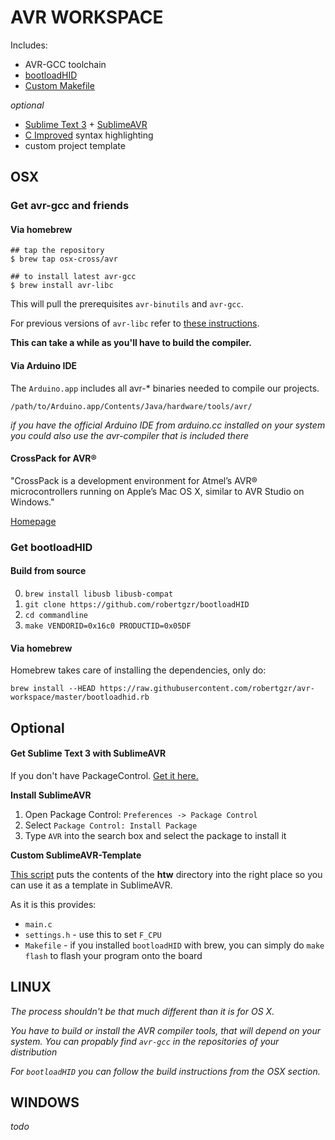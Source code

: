 AVR WORKSPACE
=============

Includes:
* AVR-GCC toolchain
* [bootloadHID](https://github.com/ajd4096/bootloadHID)
* [Custom Makefile](SublimeAVR/htw/Makefile)

*optional*
* [Sublime Text 3](http://www.sublimetext.com/3) + [SublimeAVR](https://packagecontrol.io/packages/AVR)
* [C Improved](https://packagecontrol.io/packages/C%20Improved) syntax highlighting
* custom project template

OSX
---
### Get avr-gcc and friends

#### Via homebrew

    ## tap the repository
    $ brew tap osx-cross/avr

    ## to install latest avr-gcc
    $ brew install avr-libc

This will pull the prerequisites `avr-binutils` and `avr-gcc`.

For previous versions of `avr-libc` refer to [these instructions](https://github.com/osx-cross/homebrew-avr).

**This can take a while as you'll have to build the compiler.**

#### Via Arduino IDE

The `Arduino.app` includes all avr-* binaries needed to compile our projects.

`/path/to/Arduino.app/Contents/Java/hardware/tools/avr/`

*if you have the official Arduino IDE from arduino.cc installed on your system you could also use the avr-compiler that is included there*

#### CrossPack for AVR®
"CrossPack is a development environment for Atmel’s AVR® microcontrollers running on Apple’s Mac OS X, similar to AVR Studio on Windows."

[Homepage](https://www.obdev.at/products/crosspack/index.html)

### Get bootloadHID

#### Build from source

0. `brew install libusb libusb-compat`
1. `git clone https://github.com/robertgzr/bootloadHID`
2. `cd commandline`
3. `make VENDORID=0x16c0 PRODUCTID=0x05DF`

#### Via homebrew

Homebrew takes care of installing the dependencies, only do:

`brew install --HEAD https://raw.githubusercontent.com/robertgzr/avr-workspace/master/bootloadhid.rb`

## Optional

#### Get Sublime Text 3 with SublimeAVR

If you don't have PackageControl. [Get it here.](https://packagecontrol.io/installation)

**Install SublimeAVR**

1. Open Package Control: `Preferences -> Package Control`
2. Select `Package Control: Install Package`
3. Type `AVR` into the search box and select the package to install it

**Custom SublimeAVR-Template**

[This script](https://github.com/robertgzr/avr-workspace/blob/master/SublimeAVR/install_template.sh) puts the contents of the **htw** directory into the right place so you can use it as a template in SublimeAVR.

As it is this provides:
* `main.c`
* `settings.h` - use this to set `F_CPU`
* `Makefile` - if you installed `bootloadHID` with brew, you can simply do `make flash` to flash your program onto the board

LINUX
-----
*The process shouldn't be that much different than it is for OS X.*

*You have to build or install the AVR compiler tools, that will depend on your system. You can propably find `avr-gcc` in the repositories of your distribution*

*For `bootloadHID` you can follow the build instructions from the OSX section.*

WINDOWS
-------
*todo*